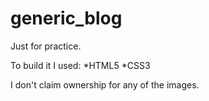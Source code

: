 # generic_blog
Just for practice.

To build it I used:
*HTML5
*CSS3

I don't claim ownership for any of the images.
